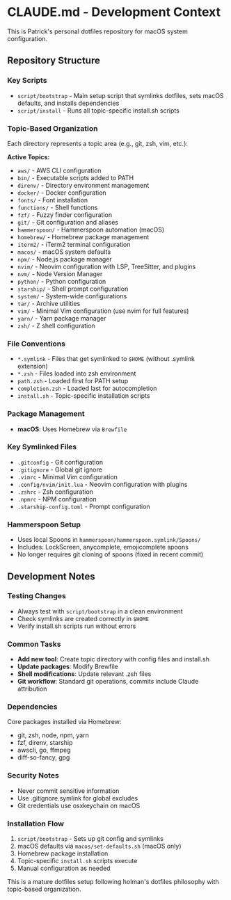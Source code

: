 # CLAUDE.md - Development Context

This is Patrick's personal dotfiles repository for macOS system configuration.

## Repository Structure

### Key Scripts
- `script/bootstrap` - Main setup script that symlinks dotfiles, sets macOS defaults, and installs dependencies
- `script/install` - Runs all topic-specific install.sh scripts

### Topic-Based Organization
Each directory represents a topic area (e.g., git, zsh, vim, etc.):

**Active Topics:**
- `aws/` - AWS CLI configuration
- `bin/` - Executable scripts added to PATH
- `direnv/` - Directory environment management
- `docker/` - Docker configuration
- `fonts/` - Font installation
- `functions/` - Shell functions
- `fzf/` - Fuzzy finder configuration
- `git/` - Git configuration and aliases
- `hammerspoon/` - Hammerspoon automation (macOS)
- `homebrew/` - Homebrew package management
- `iterm2/` - iTerm2 terminal configuration
- `macos/` - macOS system defaults
- `npm/` - Node.js package manager
- `nvim/` - Neovim configuration with LSP, TreeSitter, and plugins
- `nvm/` - Node Version Manager
- `python/` - Python configuration
- `starship/` - Shell prompt configuration
- `system/` - System-wide configurations
- `tar/` - Archive utilities
- `vim/` - Minimal Vim configuration (use nvim for full features)
- `yarn/` - Yarn package manager
- `zsh/` - Z shell configuration

### File Conventions
- `*.symlink` - Files that get symlinked to `$HOME` (without .symlink extension)
- `*.zsh` - Files loaded into zsh environment
- `path.zsh` - Loaded first for PATH setup
- `completion.zsh` - Loaded last for autocompletion
- `install.sh` - Topic-specific installation scripts

### Package Management
- **macOS**: Uses Homebrew via `Brewfile`

### Key Symlinked Files
- `.gitconfig` - Git configuration
- `.gitignore` - Global git ignore
- `.vimrc` - Minimal Vim configuration
- `.config/nvim/init.lua` - Neovim configuration with plugins
- `.zshrc` - Zsh configuration
- `.npmrc` - NPM configuration
- `.starship-config.toml` - Prompt configuration

### Hammerspoon Setup
- Uses local Spoons in `hammerspoon/hammerspoon.symlink/Spoons/`
- Includes: LockScreen, anycomplete, emojicomplete spoons
- No longer requires git cloning of spoons (fixed in recent commit)

## Development Notes

### Testing Changes
- Always test with `script/bootstrap` in a clean environment
- Check symlinks are created correctly in `$HOME`
- Verify install.sh scripts run without errors

### Common Tasks
- **Add new tool**: Create topic directory with config files and install.sh
- **Update packages**: Modify Brewfile
- **Shell modifications**: Update relevant .zsh files
- **Git workflow**: Standard git operations, commits include Claude attribution

### Dependencies
Core packages installed via Homebrew:
- git, zsh, node, npm, yarn
- fzf, direnv, starship
- awscli, go, ffmpeg
- diff-so-fancy, gpg

### Security Notes
- Never commit sensitive information
- Use .gitignore.symlink for global excludes
- Git credentials use osxkeychain on macOS

### Installation Flow
1. `script/bootstrap` - Sets up git config and symlinks
2. macOS defaults via `macos/set-defaults.sh` (macOS only)
3. Homebrew package installation
4. Topic-specific `install.sh` scripts execute
5. Manual configuration as needed

This is a mature dotfiles setup following holman's dotfiles philosophy with topic-based organization.